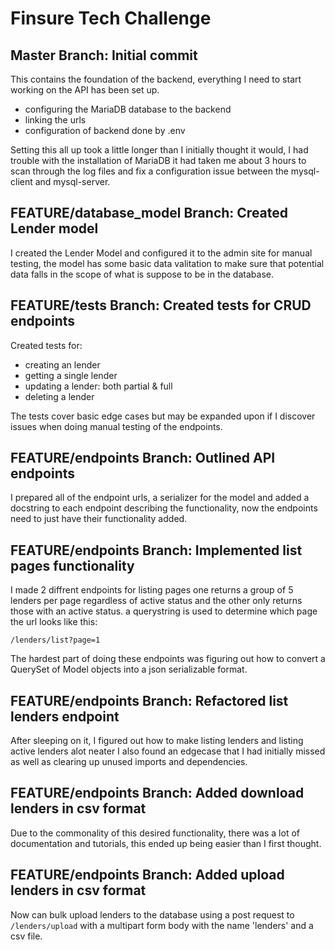 # Finsure Tech Challenge

## Master Branch: Initial commit

This contains the foundation of the backend, everything I need to start working on the API has been set up.

- configuring the MariaDB database to the backend
- linking the urls
- configuration of backend done by .env

Setting this all up took a little longer than I initially thought it would, I had trouble with the installation of MariaDB it had taken me about 3 hours to scan through the log files and fix a configuration issue between the mysql-client and mysql-server.

## FEATURE/database_model Branch: Created Lender model

I created the Lender Model and configured it to the admin site for manual testing, the model has some basic data valitation to make sure that potential data falls in the scope of what is suppose to be in the database.

## FEATURE/tests Branch: Created tests for CRUD endpoints

Created tests for:

- creating an lender
- getting a single lender
- updating a lender: both partial & full
- deleting a lender

The tests cover basic edge cases but may be expanded upon if I discover issues when doing manual testing of the endpoints.
## FEATURE/endpoints Branch: Outlined API endpoints

I prepared all of the endpoint urls, a serializer for the model and added a docstring to each endpoint describing the functionality, now the endpoints need to just have their functionality added.

## FEATURE/endpoints Branch: Implemented list pages functionality

I made 2 diffrent endpoints for listing pages one returns a group of 5 lenders per page regardless of active status and the other only returns those with an active status. a querystring is used to determine which page the url looks like this:

`/lenders/list?page=1`

The hardest part of doing these endpoints was figuring out how to convert a QuerySet of Model objects into a json serializable format.

## FEATURE/endpoints Branch: Refactored list lenders endpoint

After sleeping on it, I figured out how to make listing lenders and listing active lenders alot neater I also found an edgecase that I had initially missed as well as clearing up unused imports and dependencies.

## FEATURE/endpoints Branch: Added download lenders in csv format

Due to the commonality of this desired functionality, there was a lot of documentation and tutorials, this ended up being easier than I first thought.

## FEATURE/endpoints Branch: Added upload lenders in csv format

Now can bulk upload lenders to the database using a post request to `/lenders/upload` with a multipart form body with the name 'lenders' and a csv file.
